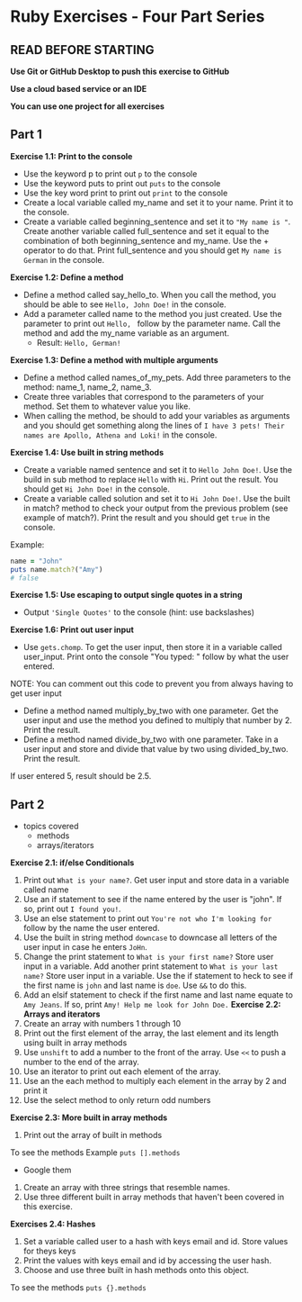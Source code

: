 # Ruby Exercises - Four Part Series

## READ BEFORE STARTING

**Use Git or GitHub Desktop to push this exercise to GitHub** <br>

**Use a cloud based service or an IDE**<br>

**You can use one project for all exercises**<br>

## Part 1

**Exercise 1.1: Print to the console**

- Use the keyword p to print out `p` to the console
- Use the keyword puts to print out `puts` to the console
- Use the key word print to print out `print` to the console
- Create a local variable called my_name and set it to your name. Print it to the console.
- Create a variable called beginning_sentence and set it to `"My name is "`. Create another variable called full_sentence and set it equal to the combination of both beginning_sentence and my_name. Use the + operator to do that. Print full_sentence and you should get `My name is German` in the console.

**Exercise 1.2: Define a method**

- Define a method called say_hello_to. When you call the method, you should be able to see `Hello, John Doe!` in the console.
- Add a parameter called name to the method you just created. Use the parameter to print out `Hello, ` follow by the parameter name. Call the method and add the my_name variable as an argument.
  - Result: `Hello, German!`

**Exercise 1.3: Define a method with multiple arguments**

- Define a method called names_of_my_pets. Add three parameters to the method: name_1, name_2, name_3.
- Create three variables that correspond to the parameters of your method. Set them to whatever value you like.
- When calling the method, be should to add your variables as arguments and you should get something along the lines of `I have 3 pets! Their names are Apollo, Athena and Loki!` in the console.

**Exercise 1.4: Use built in string methods**

- Create a variable named sentence and set it to `Hello John Doe!`. Use the build in sub method to replace `Hello` with `Hi`. Print out the result. You should get `Hi John Doe!` in the console.
- Create a variable called solution and set it to `Hi John Doe!`. Use the built in match? method to check your output from the previous problem (see example of match?). Print the result and you should get `true` in the console.

Example:

```ruby
name = "John"
puts name.match?("Amy")
# false
```

**Exercise 1.5: Use escaping to output single quotes in a string**
- Output ```'Single Quotes'``` to the console (hint: use backslashes)

**Exercise 1.6: Print out user input**
- Use ```gets.chomp```. To get the user input, then store it in a variable called user_input. Print onto the console "You typed: " follow by what the user entered. 

NOTE: You can comment out this code to prevent you from always having to get user input

- Define a method named multiply_by_two with one parameter. Get the user input and use the method you defined to multiply that number by 2. Print the result.
- Define a method named divide_by_two with one parameter. Take in a user input and store and divide that value by two using divided_by_two. Print the result.

If user entered 5, result should be 2.5.

## Part 2
- topics covered
  - methods
  - arrays/iterators


**Exercise 2.1: if/else Conditionals**
  1. Print out ```What is your name?```. Get user input and store data in a variable called name
  2. Use an if statement to see if the name entered by the user is "john". If so, print out ```I found you!```.
  3. Use an else statement to print out ```You're not who I'm looking for ``` follow by the name the user entered.
  4. Use the built in string method ```downcase``` to downcase all letters of the user input in case he enters ```JoHn```.
  5. Change the print statement to ```What is your first name?``` Store user input in a variable. Add another print statement to ```What is your last name?``` Store user input in a variable. Use the if statement to heck to see if the first name is ```john``` and last name is ```doe```. Use ```&&``` to do this.
  6. Add an elsif statement to check if the first name and last name equate to ```Amy Jeans```. If so, print ```Amy! Help me look for John Doe.```
**Exercise 2.2: Arrays and iterators**
  1. Create an array with numbers 1 through 10
  2. Print out the first element of the array, the last element and its length using built in array methods
  3. Use ```unshift``` to add a number to the front of the array. Use ```<<``` to push a number to the end of the array.
  4. Use an iterator to print out each element of the array.
  5. Use an the each method to multiply each element in the array by 2 and print it
  6. Use the select method to only return odd numbers

**Exercise 2.3: More built in array methods**
1. Print out the array of built in methods

To see the methods
Example ```puts [].methods```
- Google them 

1. Create an array with three strings that resemble names. 
2. Use three different built in array methods that haven't been covered in this exercise.

**Exercises 2.4: Hashes**
1. Set a variable called user to a hash with keys email and id. Store values for theys keys
2. Print the values with keys email and id by accessing the user hash.
3. Choose and use three built in hash methods onto this object.

To see the methods
```puts {}.methods```

